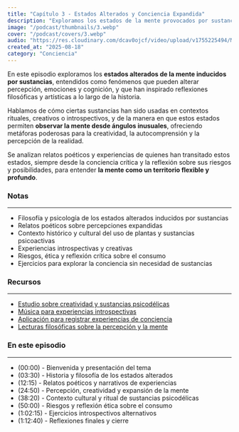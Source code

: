 ```yaml
---
title: "Capítulo 3 - Estados Alterados y Conciencia Expandida"
description: "Exploramos los estados de la mente provocados por sustancias y su relación con la percepción y la creatividad."
image: "/podcast/thumbnails/3.webp"
cover: "/podcast/covers/3.webp"
audio: "https://res.cloudinary.com/dcav0ojcf/video/upload/v1755225494/Mp3s/Earth_Wind_Fire_-_Boogie_Wonderland_Official_Video_-_EarthWindandFireVEVO_b2iklh.mp3"
created_at: "2025-08-18"
category: "Conciencia"
---
```


En este episodio exploramos los **estados alterados de la mente inducidos por sustancias**, entendidos como fenómenos que pueden alterar percepción, emociones y cognición, y que han inspirado reflexiones filosóficas y artísticas a lo largo de la historia.

Hablamos de cómo ciertas sustancias han sido usadas en contextos rituales, creativos o introspectivos, y de la manera en que estos estados permiten **observar la mente desde ángulos inusuales**, ofreciendo metáforas poderosas para la creatividad, la autocomprensión y la percepción de la realidad.

Se analizan relatos poéticos y experiencias de quienes han transitado estos estados, siempre desde la conciencia crítica y la reflexión sobre sus riesgos y posibilidades, para entender **la mente como un territorio flexible y profundo**.

### **Notas**

---

- Filosofía y psicología de los estados alterados inducidos por sustancias
- Relatos poéticos sobre percepciones expandidas
- Contexto histórico y cultural del uso de plantas y sustancias psicoactivas
- Experiencias introspectivas y creativas
- Riesgos, ética y reflexión crítica sobre el consumo
- Ejercicios para explorar la conciencia sin necesidad de sustancias

### **Recursos**

---

- [Estudio sobre creatividad y sustancias psicodélicas](https://example.com/creatividad-psicodelica)
- [Música para experiencias introspectivas](https://example.com/musica-introspectiva)
- [Aplicación para registrar experiencias de conciencia](https://example.com/app-conciencia)
- [Lecturas filosóficas sobre la percepción y la mente](https://example.com/filosofia-percepcion)

### **En este episodio**

---

- (00:00) - Bienvenida y presentación del tema
- (03:30) - Historia y filosofía de los estados alterados
- (12:15) - Relatos poéticos y narrativos de experiencias
- (24:50) - Percepción, creatividad y expansión de la mente
- (38:20) - Contexto cultural y ritual de sustancias psicodélicas
- (50:00) - Riesgos y reflexión ética sobre el consumo
- (1:02:15) - Ejercicios introspectivos alternativos
- (1:12:40) - Reflexiones finales y cierre

